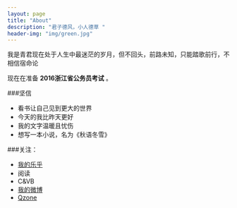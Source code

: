 ```yaml
---
layout: page
title: "About"
description: "君子德风，小人德草 "
header-img: "img/green.jpg"
---
```



我是青君现在处于人生中最迷茫的岁月，但不回头，前路未知，只能踏歌前行，不相信宿命论

现在在准备 **2016浙江省公务员考试** 。

###坚信


- 看书让自己见到更大的世界
- 今天的我比昨天更好
- 我的文字温暖且忧伤
- 想写一本小说，名为《秋语冬雪》


###关注：


- [我的乐乎](http://hiiloveyou.lofter.com/)
- 阅读
- C&VB
- [我的微博](http://weibo.com/u/1681074583/)
- [Qzone](http://user.qzone.qq.com/919094850//)














